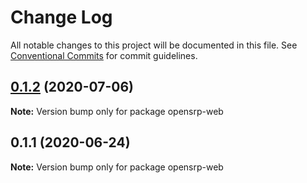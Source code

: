 # Change Log

All notable changes to this project will be documented in this file.
See [Conventional Commits](https://conventionalcommits.org) for commit guidelines.

## [0.1.2](https://github.com/OpenSRP/opensrp-web/compare/opensrp-web@0.1.1...opensrp-web@0.1.2) (2020-07-06)

**Note:** Version bump only for package opensrp-web

## 0.1.1 (2020-06-24)

**Note:** Version bump only for package opensrp-web
